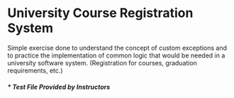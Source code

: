 # University Course Registration System
Simple exercise done to understand the concept of custom exceptions and to practice the implementation of common logic that would be needed in a university software system. (Registration for courses, graduation requirements, etc.)

##### * Test File Provided by Instructors